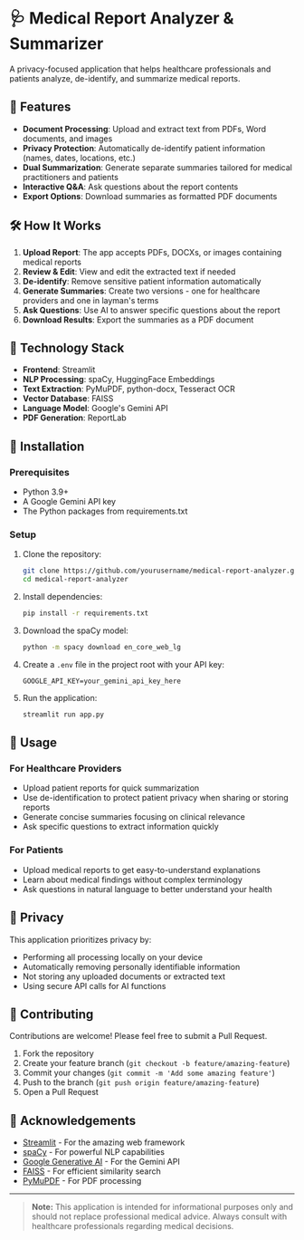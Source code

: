 # 🩺 Medical Report Analyzer & Summarizer

<!-- ## [Try The App](https://olami2596-medical-summary-llm-app-8e7trw.streamlit.app/) 👈 Click here! -->

A privacy-focused application that helps healthcare professionals and patients analyze, de-identify, and summarize medical reports.

## 🌟 Features

- **Document Processing**: Upload and extract text from PDFs, Word documents, and images
- **Privacy Protection**: Automatically de-identify patient information (names, dates, locations, etc.)
- **Dual Summarization**: Generate separate summaries tailored for medical practitioners and patients
- **Interactive Q&A**: Ask questions about the report contents
- **Export Options**: Download summaries as formatted PDF documents

## 🛠️ How It Works

1. **Upload Report**: The app accepts PDFs, DOCXs, or images containing medical reports
2. **Review & Edit**: View and edit the extracted text if needed
3. **De-identify**: Remove sensitive patient information automatically
4. **Generate Summaries**: Create two versions - one for healthcare providers and one in layman's terms
5. **Ask Questions**: Use AI to answer specific questions about the report
6. **Download Results**: Export the summaries as a PDF document

## 🔧 Technology Stack

- **Frontend**: Streamlit
- **NLP Processing**: spaCy, HuggingFace Embeddings
- **Text Extraction**: PyMuPDF, python-docx, Tesseract OCR
- **Vector Database**: FAISS
- **Language Model**: Google's Gemini API
- **PDF Generation**: ReportLab

## 🚀 Installation

### Prerequisites

- Python 3.9+
- A Google Gemini API key
- The Python packages from requirements.txt

### Setup

1. Clone the repository:
   ```bash
   git clone https://github.com/yourusername/medical-report-analyzer.git
   cd medical-report-analyzer
   ```

2. Install dependencies:
   ```bash
   pip install -r requirements.txt
   ```

3. Download the spaCy model:
   ```bash
   python -m spacy download en_core_web_lg
   ```

4. Create a `.env` file in the project root with your API key:
   ```
   GOOGLE_API_KEY=your_gemini_api_key_here
   ```

5. Run the application:
   ```bash
   streamlit run app.py
   ```

## 📝 Usage

### For Healthcare Providers

- Upload patient reports for quick summarization
- Use de-identification to protect patient privacy when sharing or storing reports
- Generate concise summaries focusing on clinical relevance
- Ask specific questions to extract information quickly

### For Patients

- Upload medical reports to get easy-to-understand explanations
- Learn about medical findings without complex terminology
- Ask questions in natural language to better understand your health

## 🔐 Privacy

This application prioritizes privacy by:

- Performing all processing locally on your device
- Automatically removing personally identifiable information
- Not storing any uploaded documents or extracted text
- Using secure API calls for AI functions


## 👥 Contributing

Contributions are welcome! Please feel free to submit a Pull Request.

1. Fork the repository
2. Create your feature branch (`git checkout -b feature/amazing-feature`)
3. Commit your changes (`git commit -m 'Add some amazing feature'`)
4. Push to the branch (`git push origin feature/amazing-feature`)
5. Open a Pull Request

## 🙏 Acknowledgements

- [Streamlit](https://streamlit.io/) - For the amazing web framework
- [spaCy](https://spacy.io/) - For powerful NLP capabilities
- [Google Generative AI](https://ai.google.dev/) - For the Gemini API
- [FAISS](https://github.com/facebookresearch/faiss) - For efficient similarity search
- [PyMuPDF](https://github.com/pymupdf/PyMuPDF) - For PDF processing

---

> **Note:** This application is intended for informational purposes only and should not replace professional medical advice. Always consult with healthcare professionals regarding medical decisions.

